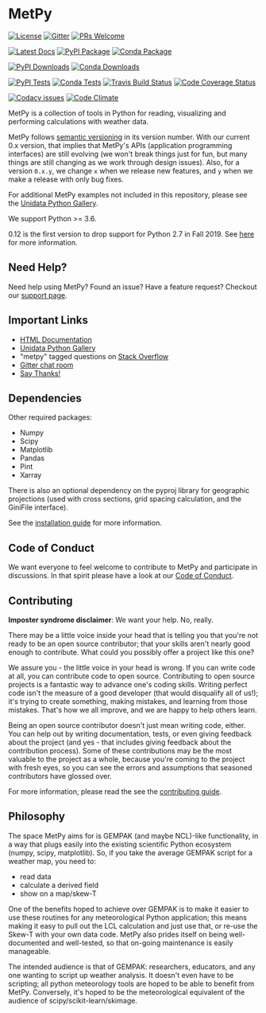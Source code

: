 MetPy
=====

[![License](https://img.shields.io/pypi/l/metpy.svg)](https://pypi.python.org/pypi/MetPy/)
[![Gitter](https://badges.gitter.im/Unidata/MetPy.svg)](https://gitter.im/Unidata/MetPy?utm_source=badge&utm_medium=badge&utm_campaign=pr-badge)
[![PRs Welcome](https://img.shields.io/badge/PRs-welcome-brightgreen.svg?style=round-square)](https://egghead.io/series/how-to-contribute-to-an-open-source-project-on-github)

[![Latest Docs](https://github.com/Unidata/MetPy/workflows/Build%20Docs/badge.svg)](http://unidata.github.io/MetPy)
[![PyPI Package](https://img.shields.io/pypi/v/metpy.svg)](https://pypi.python.org/pypi/MetPy/)
[![Conda Package](https://anaconda.org/conda-forge/metpy/badges/version.svg)](https://anaconda.org/conda-forge/metpy)

[![PyPI Downloads](https://img.shields.io/pypi/dm/metpy.svg)](https://pypi.python.org/pypi/MetPy/)
[![Conda Downloads](https://anaconda.org/conda-forge/metpy/badges/downloads.svg)](https://anaconda.org/conda-forge/metpy)

[![PyPI Tests](https://github.com/Unidata/MetPy/workflows/PyPI%20Tests/badge.svg)](https://github.com/Unidata/MetPy/actions?query=workflow%3A%22PyPI+Tests%22)
[![Conda Tests](https://github.com/Unidata/MetPy/workflows/Conda%20Tests/badge.svg)](https://github.com/Unidata/MetPy/actions?query=workflow%3A%22Conda+Tests%22)
[![Travis Build Status](https://travis-ci.com/Unidata/MetPy.svg?branch=master)](https://travis-ci.com/Unidata/MetPy)
[![Code Coverage Status](https://codecov.io/github/Unidata/MetPy/coverage.svg?branch=master)](https://codecov.io/github/Unidata/MetPy?branch=master)

[![Codacy issues](https://api.codacy.com/project/badge/Grade/e1ea0937eb4942e79a44bc9bb2de616d)](https://www.codacy.com/app/dopplershift/MetPy)
[![Code Climate](https://codeclimate.com/github/Unidata/MetPy/badges/gpa.svg)](https://codeclimate.com/github/Unidata/MetPy)

MetPy is a collection of tools in Python for reading, visualizing and
performing calculations with weather data.

MetPy follows [semantic versioning](https://semver.org) in its version number. With our
current 0.x version, that implies that MetPy's APIs (application programming interfaces) are
still evolving (we won't break things just for fun, but many things are still changing as we
work through design issues). Also, for a version `0.x.y`, we change `x` when we
release new features, and `y` when we make a release with only bug fixes.

For additional MetPy examples not included in this repository, please see the [Unidata Python
Gallery](https://unidata.github.io/python-gallery/).

We support Python >= 3.6.

0.12 is the first version to drop support for Python 2.7 in Fall 2019. See
[here](https://github.com/Unidata/MetPy/blob/master/docs/installguide.rst) for more
information.

Need Help?
----------

Need help using MetPy? Found an issue? Have a feature request? Checkout our
[support page](https://github.com/Unidata/MetPy/blob/master/SUPPORT.md).

Important Links
---------------

- [HTML Documentation](http://unidata.github.io/MetPy)
- [Unidata Python Gallery](https://unidata.github.io/python-gallery/)
- "metpy" tagged questions on [Stack Overflow](https://stackoverflow.com/questions/tagged/metpy)
- [Gitter chat room](https://gitter.im/Unidata/MetPy)
- [Say Thanks!](https://saythanks.io/to/unidata)

Dependencies
------------

Other required packages:

- Numpy
- Scipy
- Matplotlib
- Pandas
- Pint
- Xarray

There is also an optional dependency on the pyproj library for geographic
projections (used with cross sections, grid spacing calculation, and the GiniFile interface).

See the [installation guide](https://unidata.github.io/MetPy/dev/installguide.html)
for more information.

Code of Conduct
---------------

We want everyone to feel welcome to contribute to MetPy and participate in discussions. In that
spirit please have a look at our [Code of Conduct](https://github.com/Unidata/MetPy/blob/master/CODE_OF_CONDUCT.md).

Contributing
------------

**Imposter syndrome disclaimer**: We want your help. No, really.

There may be a little voice inside your head that is telling you that you're not ready to be
an open source contributor; that your skills aren't nearly good enough to contribute. What
could you possibly offer a project like this one?

We assure you - the little voice in your head is wrong. If you can write code at all,
you can contribute code to open source. Contributing to open source projects is a fantastic
way to advance one's coding skills. Writing perfect code isn't the measure of a good developer
(that would disqualify all of us!); it's trying to create something, making mistakes, and
learning from those mistakes. That's how we all improve, and we are happy to help others learn.

Being an open source contributor doesn't just mean writing code, either. You can help out by
writing documentation, tests, or even giving feedback about the project (and yes - that
includes giving feedback about the contribution process). Some of these contributions may be
the most valuable to the project as a whole, because you're coming to the project with fresh
eyes, so you can see the errors and assumptions that seasoned contributors have glossed over.

For more information, please read the see the [contributing guide](https://github.com/Unidata/MetPy/blob/master/CONTRIBUTING.md).

Philosophy
----------

The space MetPy aims for is GEMPAK (and maybe NCL)-like functionality, in a way that plugs
easily into the existing scientific Python ecosystem (numpy, scipy, matplotlib). So, if you
take the average GEMPAK script for a weather map, you need to:

- read data
- calculate a derived field
- show on a map/skew-T

One of the benefits hoped to achieve over GEMPAK is to make it easier to use these routines for
any meteorological Python application; this means making it easy to pull out the LCL
calculation and just use that, or re-use the Skew-T with your own data code. MetPy also prides
itself on being well-documented and well-tested, so that on-going maintenance is easily
manageable.

The intended audience is that of GEMPAK: researchers, educators, and any one wanting to script
up weather analysis. It doesn't even have to be scripting; all python meteorology tools are
hoped to be able to benefit from MetPy. Conversely, it's hoped to be the meteorological
equivalent of the audience of scipy/scikit-learn/skimage.
